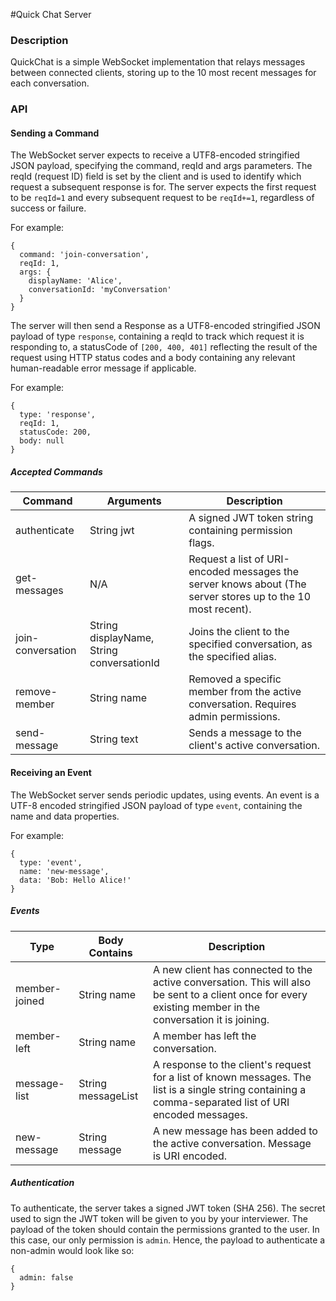 #Quick Chat Server

### Description
QuickChat is a simple WebSocket implementation that relays messages between connected clients, storing up to the 10 most recent messages for each conversation.

### API

#### Sending a Command
The WebSocket server expects to receive a UTF8-encoded stringified JSON payload, specifying the <String>command, <Number>reqId and <Object>args parameters. The reqId (request ID) field is set by the client and is used to identify which request a subsequent response is for. The server expects the first request to be `reqId=1` and every subsequent request to be `reqId+=1`, regardless of success or failure.

For example:
```
{
  command: 'join-conversation',
  reqId: 1,
  args: {
    displayName: 'Alice',
    conversationId: 'myConversation'
  }
}
```

The server will then send a Response as a UTF8-encoded stringified JSON payload of type `response`, containing a reqId to track which request it is responding to, a statusCode of `[200, 400, 401]` reflecting the result of the request using HTTP status codes and a body containing any relevant human-readable error message if applicable.

For example:
```
{
  type: 'response',
  reqId: 1,
  statusCode: 200,
  body: null
}
```

##### Accepted Commands

Command | Arguments | Description
--------|-----------|------------
authenticate | String jwt | A signed JWT token string containing permission flags.
get-messages | N/A | Request a list of URI-encoded messages the server knows about (The server stores up to the 10 most recent).
join-conversation | String displayName, String conversationId | Joins the client to the specified conversation, as the specified alias.
remove-member | String name | Removed a specific member from the active conversation. Requires admin permissions.
send-message | String text | Sends a message to the client's active conversation.
 
#### Receiving an Event
The WebSocket server sends periodic updates, using events. An event is a UTF-8 encoded stringified JSON payload of type `event`, containing the <String>name and <String>data properties.

For example:
```
{
  type: 'event',
  name: 'new-message',
  data: 'Bob: Hello Alice!'
}
```

##### Events

Type | Body Contains | Description
-----|---------------|------------
member-joined | String name | A new client has connected to the active conversation. This will also be sent to a client once for every existing member in the conversation it is joining.
member-left | String name | A member has left the conversation.
message-list | String messageList | A response to the client's request for a list of known messages. The list is a single string containing a comma-separated list of URI encoded messages.
new-message | String message | A new message has been added to the active conversation. Message is URI encoded.

##### Authentication

To authenticate, the server takes a signed JWT token (SHA 256). The secret used to sign the JWT token will be given to you by your interviewer. The payload of the token should contain the permissions granted to the user. In this case, our only permission is `admin`. Hence, the payload to authenticate a non-admin would look like so:

```
{
  admin: false
}
```
